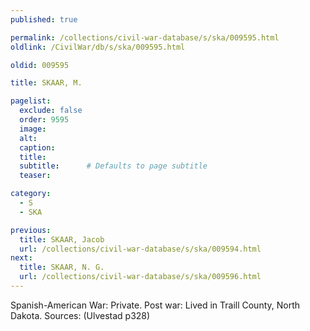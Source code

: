 ```yaml
---
published: true

permalink: /collections/civil-war-database/s/ska/009595.html
oldlink: /CivilWar/db/s/ska/009595.html

oldid: 009595

title: SKAAR, M.

pagelist:
  exclude: false
  order: 9595
  image: 
  alt:
  caption:
  title:
  subtitle:      # Defaults to page subtitle
  teaser:

category: 
  - S 
  - SKA

previous:
  title: SKAAR, Jacob
  url: /collections/civil-war-database/s/ska/009594.html  
next:
  title: SKAAR, N. G.
  url: /collections/civil-war-database/s/ska/009596.html   
---
```

Spanish-American War: Private. Post war: Lived in Traill County, North Dakota. Sources: (Ulvestad p328)
